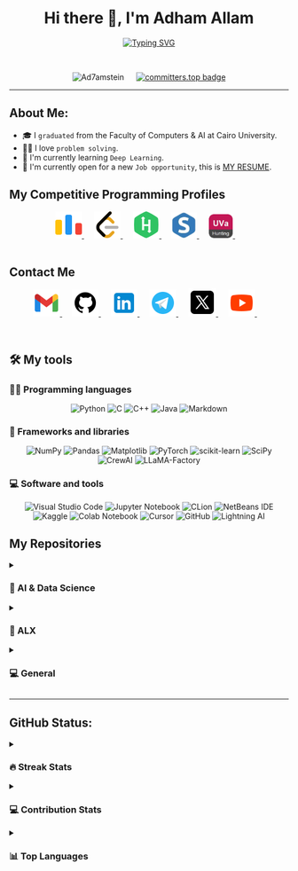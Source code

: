 <!-- My Name -->
<h1 align="center">Hi there 👋, I'm Adham Allam</h1>

<!-- Typing -->
<p  align="center" >
<a href="https://git.io/typing-svg"><img src="https://readme-typing-svg.demolab.com?font=Fira+Code&size=25&pause=1000&color=02F730ED&center=true&vCenter=true&width=435&lines=CS%2FAI%2FDS+Student++%40FCAI-CU;Aspiring+Data+Scientist" alt="Typing SVG" /></a>
</p>
<br>

<!-- Ranks -->
<p align="center"> 
	<!--<a href = "https://commits.top/egypt.html" target="_blank">
		<img src="https://img.shields.io/badge/dynamic/json?label=Most%20Active%20GitHub%20User%20in%20Egypt&query=%24.rank&prefix=Rank%20&logo=github&style=for-the-badge&color=grey&labelColor=333&url=https://aktive.tk/rank/egypt/7oSkaaa" alt="Most Active Users" target="_blank" width=40%/> 
	</a>-->
	<img src="https://komarev.com/ghpvc/?username=Ad7amstein&label=Profile%20views&color=4ac71d&labelColor=000000&style=for-the-badge" alt="Ad7amstein" width=17.40%/>
	&emsp;
	<a href="https://user-badge.committers.top/egypt_private/Ad7amstein">
	    <img src="https://user-badge.committers.top/egypt_private/Ad7amstein.svg" alt="committers.top badge" width=20.40%>
	</a>

</p>
<!--![Profile views](https://gpvc.arturio.dev/Ad7amstein)  -->
<hr>

<!-- About Me -->

## About Me:

- 🎓 I `graduated` from the Faculty of Computers & AI at Cairo University.
- 👨‍💻 I love `problem solving`.
- 🔭 I'm currently learning `Deep Learning`.
- 🤔 I'm currently open for a new `Job opportunity`, this is <a href="https://drive.google.com/file/d/1njtILU3L-02wODocZem51gM6Mvh1_kpl/view?usp=drive_link">MY RESUME<a>.
  <br>

<!-- Problem solving -->

## My Competitive Programming Profiles

<div align="center" width=100%>
	<a href="https://codeforces.com/profile/Adham.3llam" target="_blank">
		<img src="./images/codeforces.png" alt="Codeforces"/>
	</a>
	&emsp;
	<a href="https://leetcode.com/Adham_3llam/" target="_blank">
		<img src="./images/leetcode.png" alt="LeetCode"/>
	</a>
	&emsp;
	<a href="https://www.hackerrank.com/adham32003200" target="_blank">
		<img src="./images/hackerrank.png" alt="hackerrank"/>
	</a>
	&emsp;
	<a href="https://www.spoj.com/users/ad7am_3llam/" target="_blank">
		<img src="./images/spoj.png" width="46" alt="spoj"/>
	</a>
	&emsp;
	<a href="https://uhunt.onlinejudge.org/id/1389257" target="_blank">
		<img src="./images/uva.png" width="43" alt="UVA"/>
	</a>
	&emsp;
</div>

<br>

<!-- Contact Me -->

## Contact Me

<p align="center">
	<a href="mailto:adham32003200@gmail.com" target="_blank">
		<img src="./images/gmail.png" alt="Gmail"/>
	</a>
	&emsp;
	<a href="https://github.com/Ad7amstein" target="_blank">
		<img src="./images/github.png" alt="Github"/>
	</a>
	&emsp;
	<a href="https://www.linkedin.com/in/adham-allam/" target="_blank">
		<img src="./images/linkedin.png" alt="Linkedin"/>
	</a>
	&emsp;
	<a href="https://t.me/Adham_3llam" target="_blank">
		<img src="./images/telegram.png" alt="Telegram"/>
	</a>
	&emsp;
	<a href="https://twitter.com/Adham_3llam" target="_blank">
		<img src="./images/twitter.png" alt="Twitter"/>
	</a>
	&emsp;
	<a href="https://www.youtube.com/@kiloeducation360" target="_blank">
		<img src="./images/youtube.png" alt="Youtube"/>
	</a>
	&emsp;
</p>
<br>

## 🛠️ My tools

### 👨‍💻 Programming languages

<div align="center" >
    <img alt="Python" src="https://img.shields.io/badge/Python%20-%2314354C.svg?logo=python&logoColor=white">
    <img alt="C" src="https://img.shields.io/badge/C%20-%232370ED.svg?logo=c&logoColor=white">
    <img alt="C++" src="https://img.shields.io/badge/C++%20-%2300599C.svg?logo=c%2B%2B&logoColor=white">
    <img alt="Java" src="https://img.shields.io/badge/Java-ED8B00?style=for-the-badge&logo=openjdk&logoColor=white">
<!--     <img alt="R" src="https://img.shields.io/badge/r-%23276DC3.svg?logo=r&logoColor=white"> -->
<!--     <img alt="CSS" src="https://img.shields.io/badge/CSS%20-%231572B6.svg?logo=css3&logoColor=white"> -->
<!--     <img alt="HTML" src="https://img.shields.io/badge/HTML%20-%23E34F26.svg?logo=html5&logoColor=white"> -->
<!--     <img alt="JavaScript" src="https://img.shields.io/badge/JavaScript%20-%23F7DF1E.svg?logo=javascript&logoColor=black"> -->
    <img alt="Markdown" src="https://img.shields.io/badge/Markdown-%23000000.svg?logo=markdown&logoColor=white">
</div>

### 🧰 Frameworks and libraries

<div align="center" >
    <img alt="NumPy" src="https://img.shields.io/badge/numpy-%23013243.svg?logo=numpy&logoColor=white">
    <img alt="Pandas" src="https://img.shields.io/badge/pandas-%23150458.svg?logo=pandas&logoColor=white">
    <img alt="Matplotlib" src="https://img.shields.io/badge/Matplotlib-%23ffffff.svg?logo=Matplotlib&logoColor=black">
    <img alt="PyTorch" src="https://img.shields.io/badge/PyTorch-%23EE4C2C.svg?logo=PyTorch&logoColor=white">
    <img alt="scikit-learn" src="https://img.shields.io/badge/scikit--learn-%23F7931E.svg?logo=scikit-learn&logoColor=white">
    <img alt="SciPy" src="https://img.shields.io/badge/SciPy-%230C55A5.svg?logo=scipy&logoColor=%white">
    <img alt="CrewAI" src="https://img.shields.io/badge/CrewAI-1C1E21.svg?logo=crewai&logoColor=white">
    <img alt="LLaMA-Factory" src="https://img.shields.io/badge/LLaMA--Factory-3C3C3C.svg?logo=llama&logoColor=white">
<!--     <img alt="Plotly" src="https://img.shields.io/badge/Plotly-%233F4F75.svg?ogo=plotly&logoColor=white">< -->
<!--     <img alt="Keras" src="https://img.shields.io/badge/Keras-%23D00000.svg?logo=Keras&logoColor=white"> -->
<!--     <img alt="TensorFlow" src="https://img.shields.io/badge/TensorFlow%20-%23FF6F00.svg?logo=TensorFlow&logoColor=white"> -->
</div>

### 💻 Software and tools

<div align="center" >
    <img alt="Visual Studio Code" src="https://img.shields.io/badge/Visual%20Studio%20Code-0078d7.svg?logo=visual-studio-code&logoColor=white">
    <img alt="Jupyter Notebook" src="https://img.shields.io/badge/jupyter-%23FA0F00.svg?logo=jupyter&logoColor=white">
    <img alt="CLion" src="https://img.shields.io/badge/CLion-black?logo=clion&logoColor=white">
    <img alt="NetBeans IDE" src="https://img.shields.io/badge/NetBeansIDE-1B6AC6.svg?logo=apache-netbeans-ide&logoColor=white">
    <img alt="Kaggle" src="https://img.shields.io/badge/Kaggle-20BEFF?style=for-the-badge&logo=Kaggle&logoColor=white">
    <img alt="Colab Notebook" src="https://img.shields.io/badge/colab-notebook-yellow">
    <img alt="Cursor" src="https://img.shields.io/badge/Cursor-1C1E21.svg?logo=cursor&logoColor=white">
    <img alt="GitHub" src="https://img.shields.io/badge/GitHub-100000?style=for-the-badge&logo=github&logoColor=white">
    <img alt="Lightning AI" src="https://img.shields.io/badge/Lightning%20AI-792EE5.svg?logo=lightning&logoColor=white">
<!--     <img alt="Adobe" src="https://img.shields.io/badge/adobe-%23FF0000.svg?logo=adobe&logoColor=white"> -->
<!--     <img alt="Atom" src="https://img.shields.io/badge/Atom-%2366595C.svg?logo=atom&logoColor=white"> -->
<!--     <img alt="IntelliJ IDEA" src="https://img.shields.io/badge/IntelliJIDEA-000000.svg?logo=intellij-idea&logoColor=white"> -->
<!--     <img alt="PyCharm" src="https://img.shields.io/badge/pycharm-143?logo=pycharm&logoColor=black&color=black&labelColor=green"> -->
<!--     <img alt="VS Code Insiders" src="https://img.shields.io/badge/VS%20Code%20Insiders-35b393.svg?logo=visual-studio-code&logoColor=white"> -->
</div>

## My Repositories

<!-- AI Repositories-->
<details><summary><h3>🤖 AI & Data Science</h3></summary>

----

<!-- Repo1: Deep-Facial-Recognition -->
<a href="https://github.com/Ad7amstein/Deep-Facial-Recognition">
  <img align="center" src="https://github-readme-stats-sigma-five.vercel.app/api/pin/?username=Ad7amstein&repo=Deep-Facial-Recognition&theme=radical" />
</a>

<!-- Repo2: idea_paraphrase_refinement -->
<a href="https://github.com/Ad7amstein/idea_paraphrase_refinement">
  <img align="center" src="https://github-readme-stats-sigma-five.vercel.app/api/pin/?username=Ad7amstein&repo=idea_paraphrase_refinement&theme=radical" />
</a>

<!-- Repo3: Quiz-Generator -->
<a href="https://github.com/Fawzy-AI-Explorer/Quiz-Generator">
  <img align="center" src="https://github-readme-stats-sigma-five.vercel.app/api/pin/?username=Fawzy-AI-Explorer&repo=Quiz-Generator&theme=radical" />
</a>

<!-- Repo4: micrograd -->
<a href="https://github.com/Ad7amstein/micrograd">
  <img align="center" src="https://github-readme-stats-sigma-five.vercel.app/api/pin/?username=Ad7amstein&repo=micrograd&theme=radical" />
</a>

<!-- Repo5: Market-Price-Prediction -->
<a href="https://github.com/Ad7amstein/Market-Price-Prediction">
  <img align="center" src="https://github-readme-stats-sigma-five.vercel.app/api/pin/?username=Ad7amstein&repo=Market-Price-Prediction&theme=radical" />
</a>

<!-- Repo6: Market-Price-Prediction -->
<a href="https://github.com/Ad7amstein/Market-Price-Prediction">
  <img align="center" src="https://github-readme-stats-sigma-five.vercel.app/api/pin/?username=Ad7amstein&repo=Market-Price-Prediction&theme=radical" />
</a>

<!-- Repo7: Disease-Prediction -->
<a href="https://github.com/Ad7amstein/Disease-Prediction">
  <img align="center" src="https://github-readme-stats-sigma-five.vercel.app/api/pin/?username=Ad7amstein&repo=Disease-Prediction&theme=radical" />
</a>

<!-- Repo8: Logistic_Regression-Breast_Cancer_Diagnostic -->
<a href="https://github.com/Ad7amstein/Logistic_Regression-Breast_Cancer_Diagnostic">
  <img align="center" src="https://github-readme-stats-sigma-five.vercel.app/api/pin/?username=Ad7amstein&repo=Logistic_Regression-Breast_Cancer_Diagnostic&theme=radical" />
</a>

<!-- Repo9: Linear_Regression-E-commerce -->
<a href="https://github.com/Ad7amstein/Linear_Regression-E-commerce">
  <img align="center" src="https://github-readme-stats-sigma-five.vercel.app/api/pin/?username=Ad7amstein&repo=Linear_Regression-E-commerce&theme=radical" />
</a>

</details>

<!-- ALX Repositories-->
<details><summary><h3>🚀 ALX</h3></summary>

----

<!-- Repo1: Printf -->
<a href="https://github.com/Ad7amstein/printf">
  <img align="center" src="https://github-readme-stats-sigma-five.vercel.app/api/pin/?username=Ad7amstein&repo=printf&theme=chartreuse-dark" />
</a>

<!-- Repo2: Sorting Algorithms -->
<a href="https://github.com/Ad7amstein/sorting_algorithms">
  <img align="center" src="https://github-readme-stats-sigma-five.vercel.app/api/pin/?username=Ad7amstein&repo=sorting_algorithms&theme=chartreuse-dark" />
</a>

<!-- Repo3: alx-system_engineering-devops -->
<a href="https://github.com/Ad7amstein/alx-system_engineering-devops">
  <img align="center" src="https://github-readme-stats-sigma-five.vercel.app/api/pin/?username=Ad7amstein&repo=alx-system_engineering-devops&theme=chartreuse-dark" />
</a>

<!-- Repo4: alx-higher_level_programming -->
<a href="https://github.com/Ad7amstein/alx-higher_level_programming">
  <img align="center" src="https://github-readme-stats-sigma-five.vercel.app/api/pin/?username=Ad7amstein&repo=alx-higher_level_programming&theme=chartreuse-dark" />
</a>

<!-- Repo5: alx-low_level_programming -->
<a href="https://github.com/Ad7amstein/alx-low_level_programming">
  <img align="center" src="https://github-readme-stats-sigma-five.vercel.app/api/pin/?username=Ad7amstein&repo=alx-low_level_programming&theme=chartreuse-dark" />
</a>

<!-- Repo6: binary_trees -->
<a href="https://github.com/Ad7amstein/binary_trees">
  <img align="center" src="https://github-readme-stats-sigma-five.vercel.app/api/pin/?username=Ad7amstein&repo=binary_trees&theme=chartreuse-dark" />
</a>

<!-- Repo7: AirBnB_clone -->
<a href="https://github.com/Ad7amstein/AirBnB_clone">
  <img align="center" src="https://github-readme-stats-sigma-five.vercel.app/api/pin/?username=Ad7amstein&repo=AirBnB_clone&theme=chartreuse-dark" />
</a>

<!-- Repo8: AirBnB_clone_v2 -->
<a href="https://github.com/Ad7amstein/AirBnB_clone_v2">
  <img align="center" src="https://github-readme-stats-sigma-five.vercel.app/api/pin/?username=Ad7amstein&repo=AirBnB_clone_v2&theme=chartreuse-dark" />
</a>

<!-- Repo8: Fix_My_Code_Challenge -->
<a href="https://github.com/Ad7amstein/Fix_My_Code_Challenge">
  <img align="center" src="https://github-readme-stats-sigma-five.vercel.app/api/pin/?username=Ad7amstein&repo=Fix_My_Code_Challenge&theme=chartreuse-dark" />
</a>

</details>


<!-- General Repositories-->
<details><summary><h3>💻 General</h3></summary>

----

<!-- Repo1: DerivativeXpert -->
<a href="https://github.com/Ad7amstein/DerivativeXpert">
  <img align="center" src="https://github-readme-stats-sigma-five.vercel.app/api/pin/?username=Ad7amstein&repo=DerivativeXpert&theme=graywhite" />
</a>

<!-- Repo2: Reinforcement-Learning-Algorithms -->
<a href="https://github.com/Ad7amstein/Reinforcement-Learning-Algorithms">
  <img align="center" src="https://github-readme-stats-sigma-five.vercel.app/api/pin/?username=Ad7amstein&repo=Reinforcement-Learning-Algorithms&theme=graywhite" />
</a>

<!-- Repo3: Cognitive_Course_Project -->
<a href="https://github.com/Ad7amstein/Cognitive_Course_Project">
  <img align="center" src="https://github-readme-stats-sigma-five.vercel.app/api/pin/?username=Ad7amstein&repo=Cognitive_Course_Project&theme=graywhite" />
</a>

<!-- Repo4: SimpleCalculator-Verilog -->
<a href="https://github.com/Ad7amstein/SimpleCalculator-Verilog">
  <img align="center" src="https://github-readme-stats-sigma-five.vercel.app/api/pin/?username=Ad7amstein&repo=SimpleCalculator-Verilog&theme=graywhite" />
</a>

<!-- Repo5: CPU_Schedulers_Simulator -->
<a href="https://github.com/Ad7amstein/CPU_Schedulers_Simulator">
  <img align="center" src="https://github-readme-stats-sigma-five.vercel.app/api/pin/?username=Ad7amstein&repo=CPU_Schedulers_Simulator&theme=graywhite" />
</a>

<!-- Repo5: Command-Line-InterpreterCPU_Schedulers_Simulator -->
<a href="https://github.com/AyaA1i/Command-Line-Interpreter">
  <img align="center" src="https://github-readme-stats-sigma-five.vercel.app/api/pin/?username=AyaA1i&repo=Command-Line-Interpreter&theme=graywhite" />
</a>

<!-- Repo6: Toffee_Store -->
<a href="https://github.com/Ad7amstein/Toffee_Store">
  <img align="center" src="https://github-readme-stats-sigma-five.vercel.app/api/pin/?username=Ad7amstein&repo=Toffee_Store&theme=graywhite" />
</a>

<!-- Repo7: Linear_Structures -->
<a href="https://github.com/Ad7amstein/Linear_Structures">
  <img align="center" src="https://github-readme-stats-sigma-five.vercel.app/api/pin/?username=Ad7amstein&repo=Linear_Structures&theme=graywhite" />
</a>


<!-- Repo8: Board-Game-System -->
<a href="https://github.com/Ad7amstein/Board-Game-System">
  <img align="center" src="https://github-readme-stats-sigma-five.vercel.app/api/pin/?username=Ad7amstein&repo=Board-Game-System&theme=graywhite" />
</a>

<!-- Repo9: Find-The-Massage -->
<a href="https://github.com/Ad7amstein/Find-The-Massage">
  <img align="center" src="https://github-readme-stats-sigma-five.vercel.app/api/pin/?username=Ad7amstein&repo=Find-The-Massage&theme=graywhite" />
</a>

</details>

<hr>

## GitHub Status:

<!-- Streak Status-->
<details><summary><h3> 🔥 Streak Stats</h3></summary>

----

<p align="center"><img src="https://github-readme-streak-stats.herokuapp.com/?user=Ad7amstein&theme=tokyonight_duo" alt="Ad7amstein" /></p>

</details>
<!-- Contributions -->
<details><summary><h3>💻 Contribution Stats</h3></summary>

---

<p align="center">
	<img alt="Ad7amstein's Github Stats" src="https://github-readme-stats.vercel.app/api?username=Ad7amstein&show_icons=true&count_private=true&locale=en&theme=dark&layout=compact" height="230px"/>
<br/>
</p>
</details>

<!-- Top Languages -->
<details><summary><h3>📊 Top Languages</h3></summary>

---

<p align="center">
	  <img src="https://github-readme-stats.vercel.app/api/top-langs/?username=Ad7amstein&layout=pie&theme=dark&hide=jupyter%20notebook" alt="Top Languages">
</p>
<br/>
</details>
